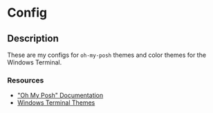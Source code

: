 # Config

## Description

These are my configs for `oh-my-posh` themes and color themes for the Windows Terminal.

### Resources

- ["Oh My Posh" Documentation](https://ohmyposh.dev/docs)
- [Windows Terminal Themes](https://windowsterminalthemes.dev/)
